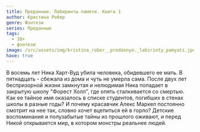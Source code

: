 ```yaml
---
title: Преданные. Лабиринты памяти. Книга 1
author: Кристина Робер
genre: Фэнтези
series: Преданные
tags:
  - 18+
  - фэнтези
image: /src/assets/img/kristina_rober__predannye._labirinty_pamyati.jpeg
have: true
---
```

В восемь лет Ника Харт-Вуд убила человека, обидевшего ее мать. В пятнадцать - сбежала из дома и чуть не умерла сама. После двух лет беспризорной жизни замкнутая и нелюдимая Ника попадает в закрытую школу "Форест Холл", где опять сталкивается со смертью. Как ее тайное имя оказалось в списке студентов, погибших в стенах школы в разные годы? И почему красавчик Алекс Маркел постоянно смотрит на нее так, словно хочет вцепиться ей в горло? Детские воспоминания и полузабытые тайны из прошлого оживают, и перед Никой открывается мир, в котором монстры реальнее людей.
